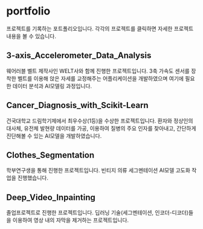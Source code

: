 # portfolio

프로젝트를 기록하는 포트폴리오입니다.
각각의 프로젝트를 클릭하면 자세한 프로젝트 내용을 볼 수 있습니다.

## 3-axis_Accelerometer_Data_Analysis
웨어러블 벨트 제작사인 WELT사와 함께 진행한 프로젝트입니다.
3축 가속도 센서를 장착한 벨트를 이용해 앉은 자세를 교정해주는 어플리케이션을 개발하였으며 여기에 필요한 데이터 분석과 AI모델링 과정입니다.

## Cancer_Diagnosis_with_Scikit-Learn
건국대학교 드림학기제에서 최우수상(1등)을 수상한 프로젝트입니다.
환자와 정상인의 대사체, 유전체 발현량 데이터를 가공, 이용하여 질병의 주요 인자를 찾아내고, 간단하게 진단해볼 수 있는 AI모델을 개발하였습니다.

## Clothes_Segmentation
학부연구생을 통해 진행한 프로젝트입니다.
빈티지 의류 세그멘테이션 AI모델 고도화 작업을 진행했습니다.

## Deep_Video_Inpainting
졸업프로젝트로 진행한 프로젝트입니다.
딥러닝 기술(세그멘테이션, 인코더-디코더)들을 이용하여 영상 내의 자막을 제거하는 프로젝트입니다.
